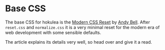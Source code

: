 # Base CSS

The base CSS for hokulea is the [Modern CSS
Reset](https://hankchizljaw.com/wrote/a-modern-css-reset/) by [Andy
Bell](https://twitter.com/hankchizljaw).
After `reset.css` and `normalize.css` it is a very minimal reset for the modern
era of web development with some sensible defaults.

The article explains its details very well, so head over and give it a read.
